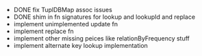 * DONE fix TuplDBMap assoc issues
* DONE shim in fn signatures for lookup and lookupId and replace
* implement unimplemented update fn
* implement replace fn
* implement other missing peices like relationByFrequency stuff
* implement alternate key lookup implementation
